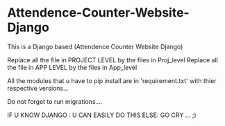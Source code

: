 # Attendence-Counter-Website-Django
This is a Django based (Attendence Counter Website Django)


Replace all the file in PROJECT LEVEL by the files in Proj_level
Replace all the file in APP LEVEL by the files in App_level

All the modules that u have to pip install are in 'requirement.txt' with thier respective versions...

Do not forget to run migrations....

IF U KNOW DJANGO :
    U CAN EASILY DO THIS
ELSE:
    GO CRY ... ;)
